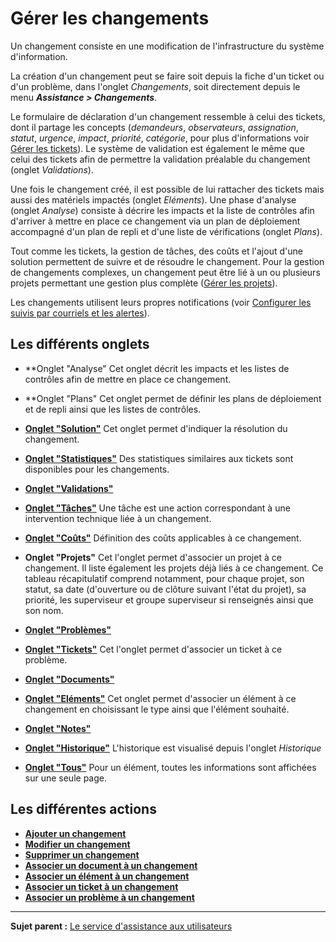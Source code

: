 Gérer les changements
=====================

Un changement consiste en une modification de l'infrastructure du système d'information.

La création d'un changement peut se faire soit depuis la fiche d'un ticket ou d'un problème, dans l'onglet *Changements*, soit directement depuis le menu ***Assistance > Changements***.

Le formulaire de déclaration d'un changement ressemble à celui des tickets, dont il partage les concepts (*demandeurs*, *observateurs*, *assignation*, *statut*, *urgence*, *impact*, *priorité*, *catégorie*, pour plus d'informations voir [Gérer les tickets](index.php?fr/04_Module_Assistance/06_Tickets/03_Gérer_les_tickets.md "Les tickets dans GLPI, caractéristiques et utilisation")).
Le système de validation est également le même que celui des tickets afin de permettre la validation préalable du changement (onglet *Validations*).

Une fois le changement créé, il est possible de lui rattacher des tickets mais aussi des matériels impactés (onglet *Eléments*). Une phase d'analyse (onglet *Analyse*) consiste à décrire les impacts et la liste
de contrôles afin d'arriver à mettre en place ce changement via un plan de déploiement accompagné d'un plan de repli et d'une liste de vérifications (onglet *Plans*).

Tout comme les tickets, la gestion de tâches, des coûts et l'ajout d'une solution permettent de suivre et de résoudre le changement. Pour la gestion de changements complexes, un changement peut être lié à un ou plusieurs projets permettant une gestion plus complète ([Gérer les projets](index.php?fr/06_Module_Outils/02_Projets.md "Les projets se gèrent depuis le menu Outils > Projets")).

Les changements utilisent leurs propres notifications (voir [Configurer les suivis par courriels et les
alertes](config_notification_configuration.html "La configuration générale des notifications se fait depuis le menu Configuration > Notifications > Configurer les suivis par courriels et les alertes;")).


Les différents onglets
----------------------

-   **Onglet "Analyse"
    Cet onglet décrit les impacts et les listes de contrôles afin de mettre en place ce changement.


-   **Onglet "Plans"
    Cet onglet permet de définir les plans de déploiement et de repli ainsi que les listes de contrôles.


-   **[Onglet "Solution"](index.php?fr/Les_différents_onglets/Onglet_Solution.md)**
    Cet onglet permet d'indiquer la résolution du changement.


-   **[Onglet "Statistiques"](index.php?fr/Les_différents_onglets/Onglet_Statistiques.md)**
    Des statistiques similaires aux tickets sont disponibles pour les changements.


-   **[Onglet "Validations"](index.php?fr/Les_différents_onglets/Onglet_Validations.md)**


-   **[Onglet "Tâches"](index.php?fr/Les_différents_onglets/Onglet_Tâches.md)**
    Une tâche est une action correspondant à une intervention technique liée à un changement.


-   **[Onglet "Coûts"](index.php?fr/Les_différents_onglets/Onglet_Coûts.md)**
    Définition des coûts applicables à ce changement.


-   **Onglet "Projets"**
    Cet l'onglet permet d'associer un projet à ce changement. 
    Il liste également les projets déjà liés à ce changement. Ce tableau récapitulatif comprend notamment, pour chaque projet, son statut, sa date (d'ouverture ou de clôture suivant l'état du projet), sa priorité, les superviseur et groupe superviseur si renseignés ainsi que son nom. 


-   **[Onglet "Problèmes"](index.php?fr/Les_différents_onglets/Onglet_Problèmes.md)**


-   **[Onglet "Tickets"](index.php?fr/Les_différents_onglets/Onglet_Tickets.md)**
    Cet l'onglet permet d'associer un ticket à ce problème. 


-   **[Onglet "Documents"](index.php?fr/Les_différents_onglets/Onglet_Documents.md)**


-   **[Onglet "Eléments"](index.php?fr/Les_différents_onglets/Onglet_Eléments.md)**
    Cet onglet permet d'associer un élément à ce changement en choisissant le type ainsi que l'élément souhaité.


-   **[Onglet "Notes"](index.php?fr/Les_différents_onglets/Onglet_Notes.md)**


-   **[Onglet "Historique"](index.php?fr/Les_différents_onglets/Onglet_Historique.md)**
     L'historique est visualisé depuis l'onglet *Historique*


-   **[Onglet "Tous"](index.php?fr/Les_différents_onglets/Onglet_Tous.md)**
     Pour un élément, toutes les informations sont affichées sur une seule page.


Les différentes actions
-----------------------
-   **[Ajouter un changement](index.php?fr/Les_différentes_actions/Créer_un_nouvel_objet.md)**
-   **[Modifier un changement](index.php?fr/Les_différentes_actions/Modifier_un_objet.md)**
-   **[Supprimer un changement](index.php?fr/Les_différentes_actions/Supprimer_un_objet.md)**
-   **[Associer un document à un changement](index.php?fr/Les_différentes_actions/Lier_un_document_à_un_objet.md)**
-   **[Associer un élément à un changement](index.php?fr/Les_différentes_actions/Onglet_Eléments.md)**
-   **[Associer un ticket à un changement](index.php?fr/Les_différentes_actions/Onglet_Tickets.md)**
-   **[Associer un problème à un changement](index.php?fr/Les_différentes_actions/Onglet_Problèmes.md)**


--------
**Sujet parent :** [Le service d'assistance aux utilisateurs](index.php?fr/04_Module_Assistance/01_Module_Assistance.md "Le service d'Assistance aux utilisateurs de GLPI")
